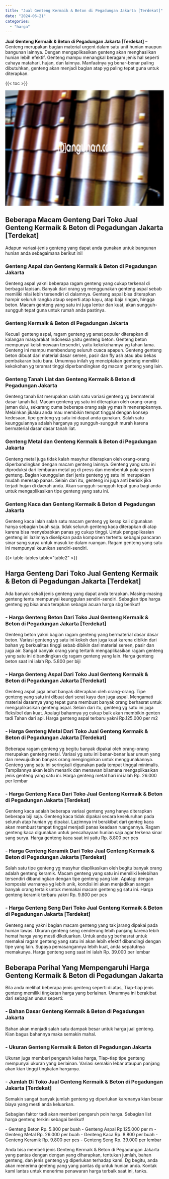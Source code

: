 ```yaml
---
title: "Jual Genteng Kermaik & Beton di Pegadungan Jakarta [Terdekat]"
date: "2024-06-21"
categories: 
  - "harga"
---
```


**Jual Genteng Kermaik & Beton di Pegadungan Jakarta \[Terdekat\]** – Genteng merupakan bagian material urgent dalam satu unit hunian maupun bangunan lainnya. Dengan mengaplikasikan genteng akan menghasilkan hunian lebih efektif. Genteng mampu menangkal beragam jenis hal seperti cahaya matahari, hujan, dan lainnya. Manfaatnya yg benar-benar paling dibutuhkan, genteng akan menjadi bagian atap yg paling tepat guna untuk diterapkan.

{{< toc >}}

![Jual Genteng Kermaik & Beton di Pegadungan Jakarta [Terdekat]](/images/genteng-minimalis-murah14.png)

## Beberapa Macam Genteng Dari Toko Jual Genteng Kermaik & Beton di Pegadungan Jakarta \[Terdekat\]

Adapun variasi-jenis genteng yang dapat anda gunakan untuk bangunan hunian anda sebagaimana berikut ini!

### Genteng Aspal dan Genteng Kermaik & Beton di Pegadungan Jakarta

Genteng aspal yakni beberapa ragam genteng yang cukup terkenal di berbagai lapisan. Banyak dari orang yg menggunakan genteng aspal sebab memiliki nilai lebih tersendiri di dalamnya. Genteng aspal bisa diterapkan hampir seluruh rangka ataup seperti atap kayu, atap baja ringan, hingga beton. Macam genteng yang satu ini juga lentur dan kuat, akan sungguh-sungguh tepat guna untuk rumah anda pastinya.

### Genteng Kermaik & Beton di Pegadungan Jakarta

Kecuali genteng aspal, ragam genteng yg amat populer diterapkan di kalangan masyarakat Indonesia yaitu genteng beton. Genteng beton mempunyai keistimewaan tersendiri, yaitu kekokohannya yg tahan lama. Genteng ini mampu membendung seluruh cuaca apapun. Genteng genteng beton dibuat dari material dasar semen, pasir dan fly ash atau abu bekas pembakaran batu bara. Umumnya inilah yg menciptakan genteng memiliki kekokohan yg teramat tinggi diperbandingkan dg macam genteng yang lain.

### Genteng Tanah Liat dan Genteng Kermaik & Beton di Pegadungan Jakarta

Genteng tanah liat merupakan salah satu variasi genteng yg bermaterial dasar tanah liat. Macam genteng yg satu ini diterapkan oleh orang-orang jaman dulu, sekarang cuma beberapa orang saja yg masih menerapkannya. Melainkan jikalau anda mau membikin tempat tinggal dengan konsep kedesaan, tipe genteng yg satu ini dapat anda gunakan. Salah satu keunggulannya adalah harganya yg sungguh-sungguh murah karena bermaterial dasar dasar tanah liat.

### Genteng Metal dan Genteng Kermaik & Beton di Pegadungan Jakarta

Genteng metal juga tidak kalah masyhur diterapkan oleh orang-orang diperbandingkan dengan macam genteng lainnya. Genteng yang satu ini diproduksi dari lembaran metal yg di press dan membentuk pola seperti genteng. Bagian keunggulan dari jenis genteng yg satu ini merupakan mudah meresap panas. Selain dari itu, genteng ini juga anti berisik jika terjadi hujan di daerah anda. Akan sungguh-sungguh tepat guna bagi anda untuk mengaplikasikan tipe genteng yang satu ini.

### Genteng Kaca dan Genteng Kermaik & Beton di Pegadungan Jakarta

Genteng kaca ialah salah satu macam genteng yg kerap kali digunakan hanya sebagian buah saja. tidak seluruh genteng kaca diterapkan di atap karena bisa menyebabkan panas yg cukup tinggi. Untuk pengaplikasian genteng ini lazimnya diselipkan pada komponen tertentu sebagai pancaran sinar sang surya untuk masuk ke dalam ruangan. Ragam genteng yang satu ini mempunyai keunikan sendiri-sendiri.

{{< table-tables table="table2" >}}

## Harga Genteng Dari Toko Jual Genteng Kermaik & Beton di Pegadungan Jakarta \[Terdekat\]

Ada banyak sekali jenis genteng yang dapat anda terapkan. Masing-masing genteng tentu mempunyai keunggulan sendiri-sendiri. Sebagian tipe harga genteng yg bisa anda terapkan sebagai acuan harga sbg berikut!

### \- Harga Genteng Beton Dari Toko Jual Genteng Kermaik & Beton di Pegadungan Jakarta \[Terdekat\]

Genteng beton yakni bagian ragam genteng yang bermaterial dasar dasar beton. Variasi genteng yg satu ini kokoh dan juga kuat karena dibikin dari bahan yg berkualitas tinggi sebab dibikin dari material semen, pasir dan juga air. Sangat banyak orang yang tertarik mengaplikasikan ragam genteng yang satu ini dibandingkan dg ragam genteng yang lain. Harga genteng beton saat ini ialah Rp. 5.800 per biji

### \- Harga Genteng Aspal Dari Toko Jual Genteng Kermaik & Beton di Pegadungan Jakarta \[Terdekat\]

Genteng aspal juga amat banyak diterapkan oleh orang-orang. Tipe genteng yang satu ini dibuat dari serat kayu dan juga aspal. Mengamati material dasarnya yang tepat guna membuat banyak orang berhasrat untuk mengaplikasikan genteng aspal. Selain dari itu, genteng yg satu ini juga fleksibel dan kuat. Apalagi bahannya yg cukup baik akan membikin genten tadi Tahan dari api. Harga genteng aspal terbaru yakni Rp.125.000 per m2

### \- Harga Genteng Metal Dari Toko Jual Genteng Kermaik & Beton di Pegadungan Jakarta \[Terdekat\]

Beberapa ragam genteng yg begitu banyak dipakai oleh orang-orang merupakan genteng metal. Variasi yg satu ini benar-benar luar umum yang dan mewujudkan banyak orang menginginkan untuk menggunakannya. Genteng yang satu ini seringkali digunakan pada tempat tinggal minimalis. Tampilannya akan lebih menarik dan menawan bilamana mengaplikasikan jenis genteng yang satu ini. Harga genteng metal hari ini ialah Rp. 26.000 per lembar

### \- Harga Genteng Kaca Dari Toko Jual Genteng Kermaik & Beton di Pegadungan Jakarta \[Terdekat\]

Genteng kaca adalah beberapa variasi genteng yang hanya diterapkan beberapa biji saja. Genteng kaca tidak dipakai secara keseluruhan pada seluruh atap hunian yg dipakai. Lazimnya ini berakibat dari genteg kaca akan membuat tempat tinggal menjadi panas keadaan ruangannya. Ragam genteng kaca digunakan untuk pencahayaan hunian saja agar terkena sinar sang surya. Harga genteng kaca saat ini yaitu Rp. 8.800 per pcs

### \- Harga Genteng Keramik Dari Toko Jual Genteng Kermaik & Beton di Pegadungan Jakarta \[Terdekat\]

Salah satu tipe genteng yg masyhur diaplikasikan oleh begitu banyak orang adalah genteng keramik. Macam genteng yang satu ini memiliki kelebihan tersendiri dibandingkan dengan tipe genteng yang lain. Apalagi dengan komposisi warnanya yg lebih unik, kondisi ini akan menjadikan sangat banyak orang tertaik untuk memakai macam genteng yg satu ini. Harga genteng keramik terbaru yakni Rp. 9.800 per pcs

### \- Harga Genteng Seng Dari Toko Jual Genteng Kermaik & Beton di Pegadungan Jakarta \[Terdekat\]

Genteng seng yakni bagian macam genteng yang tak jarang dipakai pada hunian lawas. Ukuran genteng seng cenderung lebih panjang karena lebih hemat harga yang mesti dikeluarkan. Untuk anda yg berhasrat untuk memakai ragam genteng yang satu ini akan lebih efektif dibandingi dengan tipe yang lain. Supaya pemasangannya lebih kuat, anda sepatutnya memakunya. Harga genteng seng saat ini ialah Rp. 39.000 per lembar

## Beberapa Perihal Yang Mempengaruhi Harga Genteng Kermaik & Beton di Pegadungan Jakarta

Bila anda melihat beberapa jenis genteng seperti di atas, Tiap-tiap jenis genteng memiliki tingkatan harga yang berlainan. Umumnya ini berakibat dari sebagian unsur seperti:

### \- Bahan Dasar Genteng Kermaik & Beton di Pegadungan Jakarta

Bahan akan menjadi salah satu dampak besar untuk harga jual genteng. Kian bagus bahannya maka semakin mahal.

### \- Ukuran Genteng Kermaik & Beton di Pegadungan Jakarta

Ukuran juga memberi pengaruh kelas harga, Tiap-tiap tipe genteng mempunyai ukuran yang berlainan. Variasi semakin lebar ataupun panjang akan kian tinggi tingkatan harganya.

### \- Jumlah Di Toko Jual Genteng Kermaik & Beton di Pegadungan Jakarta \[Terdekat\]

Semakin sangat banyak jumlah genteng yg diperlukan karenanya kian besar biaya yang mesti anda keluarkan.

Sebagian faktor tadi akan memberi pengaruh poin harga. Sebagian list harga genteng terkini sebagai berikut!

\- Genteng Beton Rp. 5.800 per buah - Genteng Aspal Rp.125.000 per m - Genteng Metal Rp. 26.000 per buah - Genteng Kaca Rp. 8.800 per buah - Genteng Keramik Rp. 9.800 per pcs - Genteng Seng Rp. 39.000 per lembar

Anda bisa membeli jenis Genteng Kermaik & Beton di Pegadungan Jakarta yang pantas dengan dengan yang diharapkan, tentukan jumlah, bahan genteng, dan jenis genteng yg diperlukan terhadap kami. Dg begitu, anda akan menerima genteng yang yang pantas dg untuk hunian anda. Kontak kami lantas untuk menerima penawaran harga terbaik saat ini, tanks.
